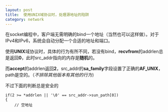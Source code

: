 ```yaml
---
layout: post
title:  使用UNIX域协议时，处理源地址的陷阱
category: network
---
```


在socket编程中，客户端无需明确的bind一个地址（当然也可以这样做）。对于IPv4和IPv6，系统会自动分配一个合适的地址和端口。

使用**UNIX**域协议时，具体的行为有所不同，若没有bind，**recvfrom**的addrlen总是返回**0**，此时src_addr指向的内存是**随机**的。

而**accept**的addrlen返回**2**，src_addr的**sa_family**字段设置了正确的**AF_UNIX**，path是空的。（*不排除其他版本有其他的行为*）

不过下面的判断总是安全的

	if(2 >= *addrlen || '\0' == src_addr->sun_path[0])
	{
	    // 空地址